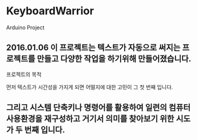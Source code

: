 # KeyboardWarrior
Arduino Project



2016.01.06
이 프로젝트는 텍스트가 자동으로 써지는 프로젝트를 만들고 다양한 작업을 하기위해 만들어졌습니다.
-----
프로젝트의 목적

먼저 텍스트가 시간성을 가지게 되면 어떨지에 대한 고민이 그 첫 번째 입니다.

그리고 시스템 단축키나 명령어를 활용하여 일련의 컴퓨터 사용환경을 재구성하고 거기서 의미를 찾아보기 위한 시도가 두 번째 입니다.
-------
